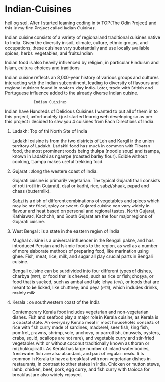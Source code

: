 # Indian-Cuisines

heil og sæl,
After I started learning coding in to TOP(The Odin Project) and this is my first Project called Indian Cuisines.

Indian cuisine consists of a variety of regional and traditional cuisines native to India. Given the diversity in soil, climate, culture, ethnic groups, and occupations, these cuisines vary substantially and use locally available spices, herbs, vegetables, and fruits.Indian

Indian food is also heavily influenced by religion, in particular Hinduism and Islam, cultural choices and traditions

Indian cuisine reflects an 8,000-year history of various groups and cultures interacting with the Indian subcontinent, leading to diversity of flavours and regional cuisines found in modern-day India. Later, trade with British and Portuguese influence added to the already diverse Indian cuisine.

                 Indian Cuisines

Indian have Hundreds of Delicious Cuisines I wanted to put all of them in to this project, unfortunately i just started learnig web developing so as per this project i decided to shw you 4 cuisines from Each Directions of India.

1. Ladakh: Top of thi North Site of India

   Ladakhi cuisine is from the two districts of Leh and Kargil in the union territory of Ladakh. Ladakhi food has much in common with Tibetan food, the most prominent foods being thukpa (noodle soup) and tsampa, known in Ladakhi as ngampe (roasted barley flour). Edible without cooking, tsampa makes useful trekking food.

2. Gujarat : along the western coast of India.

   Gujarati cuisine is primarily vegetarian. The typical Gujarati thali consists of roti (rotlii in Gujarati), daal or kadhi, rice, sabzi/shaak, papad and chaas (buttermilk).

   Sabzi is a dish of different combinations of vegetables and spices which may be stir fried, spicy or sweet. Gujarati cuisine can vary widely in flavour and heat based on personal and regional tastes. North Gujarat, Kathiawad, Kachchh, and South Gujarat are the four major regions of Gujarati cuisine.

3. West Bengal : is a state in the eastern region of India

   Mughal cuisine is a universal influencer in the Bengali palate, and has introduced Persian and Islamic foods to the region, as well as a number of more elaborate methods of preparing food, like marination using ghee. Fish, meat, rice, milk, and sugar all play crucial parts in Bengali cuisine.

   Bengali cuisine can be subdivided into four different types of dishes, charbya (চারব্য), or food that is chewed, such as rice or fish; choṣya, or food that is sucked, such as ambal and tak; lehya (লেহ্য), or foods that are meant to be licked, like chuttney; and peya (পেয়ে), which includes drinks, mainly milk.

4. Kerala : on southwestern coast of the India.

   Contemporary Kerala food includes vegetarian and non-vegetarian dishes. Fish and seafood play a major role in Kerala cuisine, as Kerala is a coastal state. An everyday Kerala meal in most households consists of rice with fish curry made of sardines, mackerel, seer fish, king fish, pomfret, prawns, shrimp, sole, anchovy, or parrotfish, (mussels, oysters, crabs, squid, scallops are not rare), and vegetable curry and stir-fried vegetables with or without coconut traditionally known as thoran or mizhukkupiratti. As Kerala has large number of inland water bodies, freshwater fish are also abundant, and part of regular meals. It is common in Kerala to have a breakfast with non-vegetarian dishes in restaurants, in contrast to other states in India. Chicken or mutton stews, lamb, chicken, beef, pork, egg curry, and fish curry with tapioca for breakfast are also widely enjoyed.
